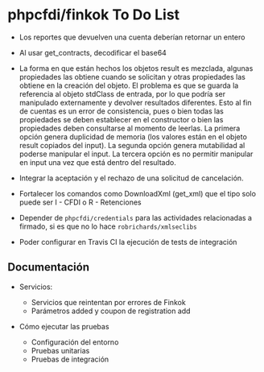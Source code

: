 # phpcfdi/finkok To Do List

- Los reportes que devuelven una cuenta deberían retornar un entero

- Al usar get_contracts, decodificar el base64

- La forma en que están hechos los objetos result es mezclada, algunas propiedades las obtiene cuando se solicitan
  y otras propiedades las obtiene en la creación del objeto. El problema es que se guarda la referencia al objeto
  stdClass de entrada, por lo que podría ser manipulado externamente y devolver resultados diferentes.
  Esto al fin de cuentas es un error de consistencia, pues o bien todas las propiedades se deben establecer en
  el constructor o bien las propiedades deben consultarse al momento de leerlas.
  La primera opción genera duplicidad de memoria (los valores están en el objeto result copiados del input).
  La segunda opción genera mutabilidad al poderse manipular el input.
  La tercera opción es no permitir manipular en input una vez que está dentro del resultado.

- Integrar la aceptación y el rechazo de una solicitud de cancelación.

- Fortalecer los comandos como DownloadXml (get_xml) que el tipo solo puede ser I - CFDI o R - Retenciones

- Depender de `phpcfdi/credentials` para las actividades relacionadas a firmado,
  si es que no lo hace `robrichards/xmlseclibs`

- Poder configurar en Travis CI la ejecución de tests de integración

## Documentación

- Servicios:
    - Servicios que reintentan por errores de Finkok
    - Parámetros added y coupon de registration add
    
- Cómo ejecutar las pruebas
    - Configuración del entorno
    - Pruebas unitarias
    - Pruebas de integración

